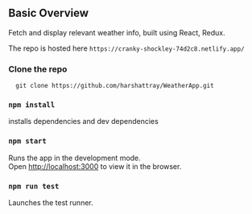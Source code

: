 ## Basic Overview

Fetch and display relevant weather info, built using React, Redux.

The repo is hosted here `https://cranky-shockley-74d2c8.netlify.app/`

### Clone the repo

      git clone https://github.com/harshattray/WeatherApp.git

### `npm install`

installs dependencies and dev dependencies

### `npm start`

Runs the app in the development mode.<br>
Open [http://localhost:3000](http://localhost:3000) to view it in the browser.

### `npm run test`

Launches the test runner.
